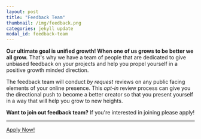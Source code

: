 ```yaml
---
layout: post
title: "Feedback Team"
thumbnail: /img/feedback.png
categories: jekyll update
modal_id: feedback-team
---
```


<p class="lead"><strong>Our ultimate goal is unified growth! When one of us grows to be better we all grow.</strong> That's why we have a team of people that are dedicated to give unbiased feedback on your projects and help you propel yourself in a positive growth minded direction.</p>

<p class="lead">The feedback team will conduct <em>by request</em> reviews on any public facing elements of your online presence. This <em>opt-in</em> review process can give you the directional push to become a better creator so that you present yourself in a way that will help you grow to new heights.</p>

<div class="text-left">
	<div class="alert alert-warning" role="alert">
		<p class="lead"><strong>Want to join out feedback team?</strong> If you're interested in joining please apply!</p>
		<hr>
		<a href="https://docs.google.com/forms/d/e/1FAIpQLSfb0YkwgluU_n-ivgDJPxYg_sdegqlZFPpTcdafR6AS6Qjcqg/viewform?usp=sf_link" target="_blank" class="btn btn-secondary btn-lg" role="button">Apply Now!</a>
	</div>
</div>

